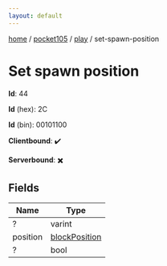```yaml
---
layout: default
---
```


[home](/)  /  [pocket105](/protocol/pocket105)  /  [play](/protocol/pocket105/play)  /  set-spawn-position

# Set spawn position

**Id**: 44

**Id** (hex): 2C

**Id** (bin): 00101100

**Clientbound**: ✔️

**Serverbound**: ✖️

## Fields

Name | Type
---|---
? | varint
position | [blockPosition](/protocol/pocket105/types/block-position)
? | bool

